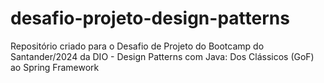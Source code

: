 # desafio-projeto-design-patterns
Repositório criado para o Desafio de Projeto do Bootcamp do Santander/2024 da DIO - Design Patterns com Java: Dos Clássicos (GoF) ao Spring Framework
